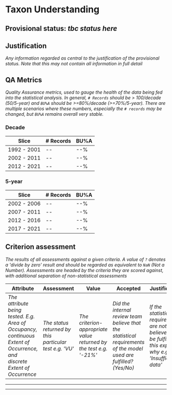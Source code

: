 # Taxon Understanding
## Provisional status: *tbc status here*

## Justification
*Any information regarded as central to the justification of the provisional status. Note that this may not contain all information in full detail*
## QA Metrics
*Quality Assurance metrics, used to gauge the health of the data being fed into the statistical analysis. In general, `# Records` should be > 100/decade (50/5-year) and `BU%A` should be >=80%/decade (>=70%/5-year). There are multiple scenarios where these numbers, especially the `# records` may be changed, but `BU%A` remains overall very stable.*
### Decade
| Slice | # Records | BU%A |
|---|---|---|
|1992 - 2001|--|--%|
|2002 - 2011|--|--%|
|2012 - 2021|--|--%|
### 5-year
| Slice | # Records | BU%A |
|---|---|---|
|2002 - 2006|--|--%|
|2007 - 2011|--|--%|
|2012 - 2016|--|--%|
|2017 - 2021|--|--%|
## Criterion assessment
*The results of all assessments against a given criteria. A value of `?` denotes a 'divide by zero' result and should be regarded as equivalent to `NaN` (Not a Number). Assessments are headed by the criteria they are scored against, with additional separation of non-statistical assessments*

|Attribute|Assessment|Value|Accepted|Justification
|---|---|---|---|---|
|*The attribute being tested. E.g. Area of Occupancy, continuous Extent of Occurrence, and discrete Extent of Occurrence*|*The status returned by this particular test e.g. 'VU'*|*The criterion-appropriate value returned by the test e.g. '-21%'*|*Did the internal review team believe that the statistical requirements of the model used are fulfilled? (Yes/No)*|*If the statistical requirements are not believed to be fulfilled, this explains why e.g. 'Insufficient data'*|

---
---